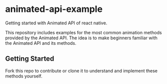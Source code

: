 # animated-api-example
Getting started with Animated API of react native.

This repository includes examples for the most common animation methods provided by the Animated API. The idea is to make beginners familiar with the Animated API and its methods. 

## Getting Started

Fork this repo to contribute or clone it to understand and implement these methods yourself.
